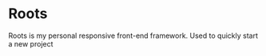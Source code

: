 Roots
=========

Roots is my personal responsive front-end framework.
Used to quickly start a new project
